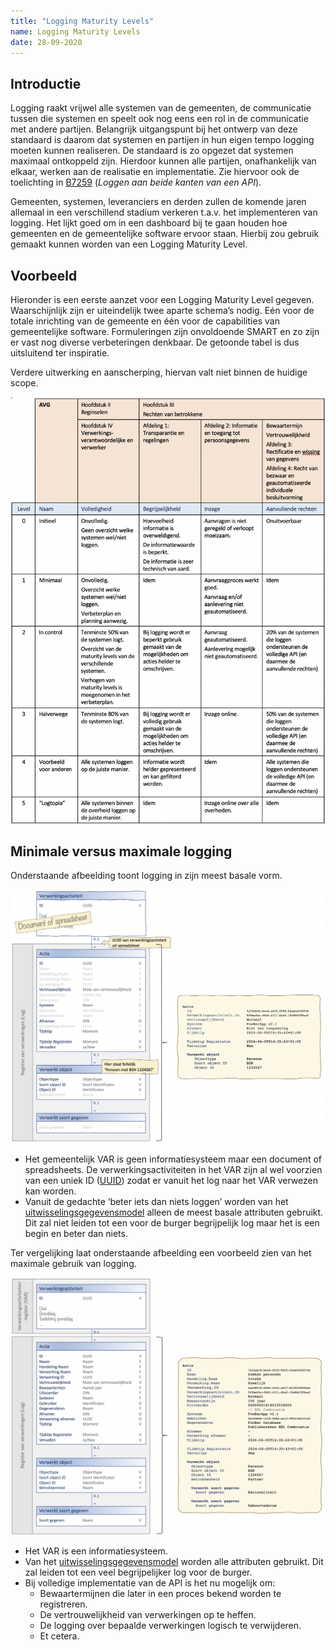```yaml
---
title: "Logging Maturity Levels"
name: Logging Maturity Levels
date: 28-09-2020
---
```


## Introductie
Logging raakt vrijwel alle systemen van de gemeenten, de communicatie tussen die systemen en speelt ook nog eens een rol in de communicatie met andere partijen. Belangrijk uitgangspunt bij het ontwerp van deze standaard is daarom dat systemen en partijen in hun eigen tempo logging moeten kunnen realiseren.
De standaard is zo opgezet dat systemen maximaal ontkoppeld zijn. Hierdoor kunnen alle partijen, onafhankelijk van elkaar, werken aan de realisatie en implementatie. Zie hiervoor ook de toelichting in [B7259](./ontwerp/artefacten/7259.md) (*Loggen aan beide kanten van een API*). 

Gemeenten, systemen, leveranciers en derden zullen de komende jaren allemaal in een verschillend stadium verkeren t.a.v. het implementeren van logging. Het lijkt goed om in een dashboard bij te gaan houden hoe gemeenten en de gemeentelijke software ervoor staan. Hierbij zou gebruik gemaakt kunnen worden van een Logging Maturity Level.

## Voorbeeld
Hieronder is een eerste aanzet voor een Logging Maturity Level gegeven.
Waarschijnlijk zijn er uiteindelijk twee aparte schema’s nodig. Eén voor de totale inrichting van de gemeente en één voor de capabilities van gemeentelijke software. Formuleringen zijn onvoldoende SMART en zo zijn er vast nog diverse verbeteringen denkbaar. De getoonde tabel is dus uitsluitend ter inspiratie.

Verdere uitwerking en aanscherping, hiervan valt niet binnen de huidige scope.

<img src="./_assets/mlm.png" alt="Logging Maturity Levels" width="600"/>

## Minimale versus maximale logging
Onderstaande afbeelding toont logging in zijn meest basale vorm.

<img src="./_assets/minimaal.png" alt="Minimale variant van logging" width="600"/>

-	Het gemeentelijk VAR is geen informatiesysteem maar een document of spreadsheets. De verwerkingsactiviteiten in het VAR zijn al wel voorzien van een uniek ID ([UUID](../gegevenswoordenboek/attribuuttypen/UUID.md)) zodat er vanuit het log naar het VAR verwezen kan worden.
-	Vanuit de gedachte ‘beter iets dan niets loggen’ worden van het [uitwisselingsgegevensmodel](../gegevensmodel/uitwisselingsgegevensmodel/readme.md) alleen de meest basale attributen gebruikt. Dit zal niet leiden tot een voor de burger begrijpelijk log maar het is een begin en beter dan niets.

Ter vergelijking laat onderstaande afbeelding een voorbeeld zien van het maximale gebruik van logging.

<img src="./_assets/maximaal.png" alt="Maximale variant van logging" width="600"/>

-	Het VAR is een informatiesysteem.
-	Van het [uitwisselingsgegevensmodel](../gegevensmodel/uitwisselingsgegevensmodel/readme.md) worden alle attributen gebruikt. Dit zal leiden tot een veel begrijpelijker log voor de burger.
-	Bij volledige implementatie van de API is het nu mogelijk om:
    - Bewaartermijnen die later in een proces bekend worden te registreren.
    - De vertrouwelijkheid van verwerkingen op te heffen.
    - De logging over bepaalde verwerkingen logisch te verwijderen.
    - Et cetera.
    
    




